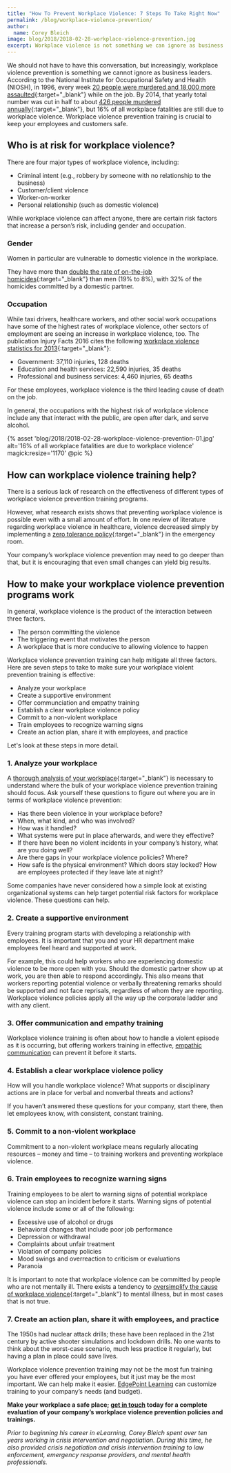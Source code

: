 ```yaml
---
title: "How To Prevent Workplace Violence: 7 Steps To Take Right Now"
permalink: /blog/workplace-violence-prevention/
author:
  name: Corey Bleich
image: blog/2018/2018-02-28-workplace-violence-prevention.jpg
excerpt: Workplace violence is not something we can ignore as business leaders. Here are steps you can take right now to prevent violent incidents in the future.
---
```


We should not have to have this conversation, but increasingly, workplace violence prevention is something we cannot ignore as business leaders. According to the National Institute for Occupational Safety and Health (NIOSH), in 1996, every week [20 people were murdered and 18,000 more assaulted](https://www.ncjrs.gov/App/abstractdb/AbstractDBDetails.aspx?id=163791){:target="_blank"} while on the job. By 2014, that yearly total number was cut in half to about [426 people murdered annually](https://www.bls.gov/iif/oshwc/cfoi/cfch0013.pdf){:target="_blank"}, but 16% of all workplace fatalities are still due to workplace violence. Workplace violence prevention training is crucial to keep your employees and customers safe.

## Who is at risk for workplace violence?

There are four major types of workplace violence, including:

*  Criminal intent (e.g., robbery by someone with no relationship to the business)
*  Customer/client violence
*  Worker-on-worker
*  Personal relationship (such as domestic violence)

While workplace violence can affect anyone, there are certain risk factors that increase a person’s risk, including gender and occupation.

### Gender

Women in particular are vulnerable to domestic violence in the workplace.

They have more than [double the rate of on-the-job homicides](https://www.bls.gov/iif/oshwc/cfoi/cfch0013.pdf){:target="_blank"} than men (19% to 8%), with 32% of the homicides committed by a domestic partner.

### Occupation

While taxi drivers, healthcare workers, and other social work occupations have some of the highest rates of workplace violence, other sectors of employment are seeing an increase in workplace violence, too. The publication Injury Facts 2016 cites the following [workplace violence statistics for 2013](http://www.nsc.org/Membership%20Site%20Document%20Library/2015%20Injury%20Facts/NSC_InjuryFacts2015Ed.pdf){:target="_blank"}:

*  Government: 37,110 injuries, 128 deaths
*  Education and health services: 22,590 injuries, 35 deaths
*  Professional and business services: 4,460 injuries, 65 deaths

For these employees, workplace violence is the third leading cause of death on the job.

In general, the occupations with the highest risk of workplace violence include any that interact with the public, are open after dark, and serve alcohol.

{% asset 'blog/2018/2018-02-28-workplace-violence-prevention-01.jpg'
  alt='16% of all workplace fatalities are due to workplace violence'
  magick:resize='1170' @pic %}

## How can workplace violence training help?

There is a serious lack of research on the effectiveness of different types of workplace violence prevention training programs.

However, what research exists shows that preventing workplace violence is possible even with a small amount of effort. In one review of literature regarding workplace violence in healthcare, violence decreased simply by implementing a [zero tolerance policy](https://pdfs.semanticscholar.org/7733/f6e7d378ae23690372cde9b8c69484d275de.pdf){:target="_blank"} in the emergency room.

Your company’s workplace violence prevention may need to go deeper than that, but it is encouraging that even small changes can yield big results.

## How to make your workplace violence prevention programs work

In general, workplace violence is the product of the interaction between three factors.

*  The person committing the violence
*  The triggering event that motivates the person
*  A workplace that is more conducive to allowing violence to happen

Workplace violence prevention training can help mitigate all three factors. Here are seven steps to take to make sure your workplace violent prevention training is effective:

* Analyze your workplace
* Create a supportive environment
* Offer communciation and empathy training 
* Establish a clear workplace violence policy
* Commit to a non-violent workplace
* Train employees to recognize warning signs
* Create an action plan, share it with employees, and practice

Let's look at these steps in more detail.

### 1. Analyze your workplace

A [thorough analysis of your workplace](https://www.osha.gov/Publications/osha3153.pdf){:target="_blank"} is necessary to understand where the bulk of your workplace violence prevention training should focus. Ask yourself these questions to figure out where you are in terms of workplace violence prevention:

*  Has there been violence in your workplace before?
*  When, what kind, and who was involved?
*  How was it handled?
*  What systems were put in place afterwards, and were they effective?
*  If there have been no violent incidents in your company’s history, what are you doing well?
*  Are there gaps in your workplace violence policies? Where?
*  How safe is the physical environment? Which doors stay locked? How are employees protected if they leave late at night?

Some companies have never considered how a simple look at existing organizational systems can help target potential risk factors for workplace violence. These questions can help.

### 2. Create a supportive environment

Every training program starts with developing a relationship with employees. It is important that you and your HR department make employees feel heard and supported at work. 

For example, this could help workers who are experiencing domestic violence to be more open with you. Should the domestic partner show up at work, you are then able to respond accordingly. This also means that workers reporting potential violence or verbally threatening remarks should be supported and not face reprisals, regardless of whom they are reporting. Workplace violence policies apply all the way up the corporate ladder and with any client. 

### 3. Offer communication and empathy training

Workplace violence training is often about how to handle a violent episode as it is occurring, but offering workers training in effective, [empathic communication](/blog/train-for-soft-skills/) can prevent it before it starts.

### 4. Establish a clear workplace violence policy

How will you handle workplace violence? What supports or disciplinary actions are in place for verbal and nonverbal threats and actions?

If you haven’t answered these questions for your company, start there, then let employees know, with consistent, constant training.

### 5. Commit to a non-violent workplace

Commitment to a non-violent workplace means regularly allocating resources – money and time – to training workers and preventing workplace violence.

### 6. Train employees to recognize warning signs

Training employees to be alert to warning signs of potential workplace violence can stop an incident before it starts. Warning signs of potential violence include some or all of the following:

*  Excessive use of alcohol or drugs 
*  Behavioral changes that include poor job performance
*  Depression or withdrawal
*  Complaints about unfair treatment
*  Violation of company policies
*  Mood swings and overreaction to criticism or evaluations
*  Paranoia

It is important to note that workplace violence can be committed by people who are not mentally ill. There exists a tendency to [oversimplify the cause of workplace violence](http://workplacementalhealth.org/Mental-Health-Topics/Violence-in-the-Workplace){:target="_blank"} to mental illness, but in most cases that is not true.

### 7. Create an action plan, share it with employees, and practice

The 1950s had nuclear attack drills; these have been replaced in the 21st century by active shooter simulations and lockdown drills. No one wants to think about the worst-case scenario, much less practice it regularly, but having a plan in place could save lives.

Workplace violence prevention training may not be the most fun training you have ever offered your employees, but it just may be the most important. We can help make it easier. [EdgePoint Learning](/) can customize training to your company’s needs (and budget).

<strong>Make your workplace a safe place; [get in touch](/contact/) today for a complete evaluation of your company’s workplace violence prevention policies and trainings.</strong>

<em>Prior to beginning his career in eLearning, Corey Bleich spent over ten years working in crisis intervention and negotiation. During this time, he also provided crisis negotiation and crisis intervention training to law enforcement, emergency response providers, and mental health professionals.</em>
